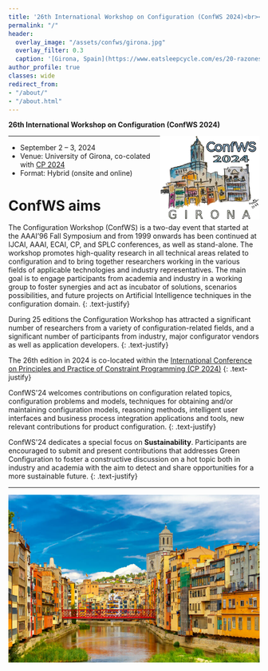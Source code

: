 ```yaml
---
title: '26th International Workshop on Configuration (ConfWS 2024)<br><span style="font-size: 60%;">Girona, Spain. Sep 2-3, 2024</span>'
permalink: "/"
header:
  overlay_image: "/assets/confws/girona.jpg"
  overlay_filter: 0.3
  caption: '[Girona, Spain](https://www.eatsleepcycle.com/es/20-razones-por-que-vivir-en-girona-es-increible/)'
author_profile: true
classes: wide
redirect_from:
- "/about/"
- "/about.html"
---
```


**26th International Workshop on Configuration (ConfWS 2024)**

<img style="float: right; width: 200px;" src="assets/confws/confws-2024-logo.png">

---
- September 2 – 3, 2024
- Venue: University of Girona, co-colated with [CP 2024](https://cp2024.a4cp.org/)
- Format: Hybrid (onsite and online)

# ConfWS aims
The Configuration Workshop (ConfWS) is a two-day event that started at the AAAI’96 Fall Symposium and from 1999 onwards has been continued at IJCAI, AAAI, ECAI, CP, and SPLC conferences, as well as stand-alone. 
The workshop promotes high-quality research in all technical areas related to configuration and to bring together researchers working in the various fields of applicable technologies and industry representatives. The main goal is to engage participants from academia and industry in a working group to foster synergies and act as incubator of solutions, scenarios possibilities, and future projects on Artificial Intelligence techniques in the configuration domain. 
{: .text-justify}

During 25 editions the Configuration Workshop has attracted a significant number of researchers from a variety of configuration-related fields, and a significant number of participants from industry, major configurator vendors as well as application developers. 
{: .text-justify}

The 26th edition in 2024 is co-located within the [International Conference on Principles and Practice of Constraint Programming (CP 2024)](https://cp2024.a4cp.org/)
{: .text-justify}

ConfWS'24 welcomes contributions on configuration related topics, configuration problems and models, techniques for obtaining and/or maintaining configuration models, reasoning methods, intelligent user interfaces and business process integration applications and tools, new relevant contributions for product configuration.
{: .text-justify}

ConfWS'24 dedicates a special focus on **Sustainability**. Participants are encouraged to submit and present contributions that addresses Green Configuration to foster a constructive discussion on a hot topic both in industry and academia with the aim to detect and share opportunities for a more sustainable future. 
{: .text-justify}


---

![ConfWS will be at Girona](/assets/confws/girona.jpg "ConfWS will be at Girona")

